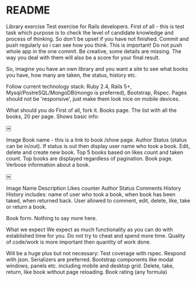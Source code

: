 # README

Library exercise
Test exercise for Rails developers. First of all - this is test task which purpose is to check the level of candidate knowledge and process of thinking. So don't be upset if you have not finished. Commit and push regularly so i can see how you think. This is important! Do not push whole app in the one commit. Be creative, some details are missing. The way you deal with them will also be a score for your final result.

So, imagine you have an own library and you want a site to see what books you have, how many are taken, the status, history etc.

Follow current technology stack: Ruby 2.4, Rails 5+, Mysql/PostreSQL/MongoDB(mongo is preferred), Bootstrap, Rspec. Pages should not be 'responsive', just make them look nice on mobile devices.

What should you do
First of all, fork it.
Books page. The list with all the books, 20 per page. Shows basic info:

￼

Image
Book name - this is a link to book /show page.
Author
Status (status can be in/out). If status is out then display user name who took a book.
Edit, delete and create new book. Top 5 books based on likes count and taken count. Top books are displayed regardless of pagination.
Book page. Verbose information about a book.

￼

Image
Name
Description
Likes counter
Author
Status
Comments
History
History includes: name of user who took a book, when book has been taked, when returned back.
User allowed to comment, edit, delete, like, take or return a book.

Book form. Nothing to say more here.

What we expect
We expect as much functionality as you can do with established time for you. Do not try to cheat and spend more time. Quality of code/work is more important then quantity of work done.

Will be a huge plus but not necessary:
Test coverage with rspec.
Respond with json. Serializers are preferred.
Bootstrap components like modal windows, panels etc. including mobile and desktop grid.
Delete, take, return, like book without page reloading.
Book rating (any formula)
